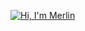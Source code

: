[![Hi, I'm Merlin](https://user-images.githubusercontent.com/85179170/142027259-d847fbf2-769e-40a8-8cce-983eb58d674d.png)](https://merlindru.com)
